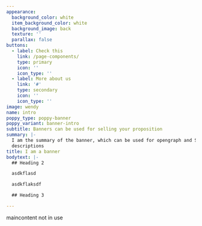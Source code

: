 ```yaml
---
appearance:
  background_color: white
  item_background_color: white
  background_image: back
  texture: ''
  parallax: false
buttons:
  - label: Check this
    link: /page-components/
    type: primary
    icon: ''
    icon_type: ''
  - label: More about us
    link: '#'
    type: secondary
    icon: ''
    icon_type: ''
image: wendy
name: intro
poppy_type: poppy-banner
poppy_variant: banner-intro
subtitle: Banners can be used for selling your proposition
summary: |-
  I am the summary of the banner, which can be used for opengraph and SEO
  descriptions
title: I am a banner
bodytext: |-
  ## Heading 2

  asdkflasd

  asdkflaksdf

  ## Heading 3

---
```

maincontent not in use
